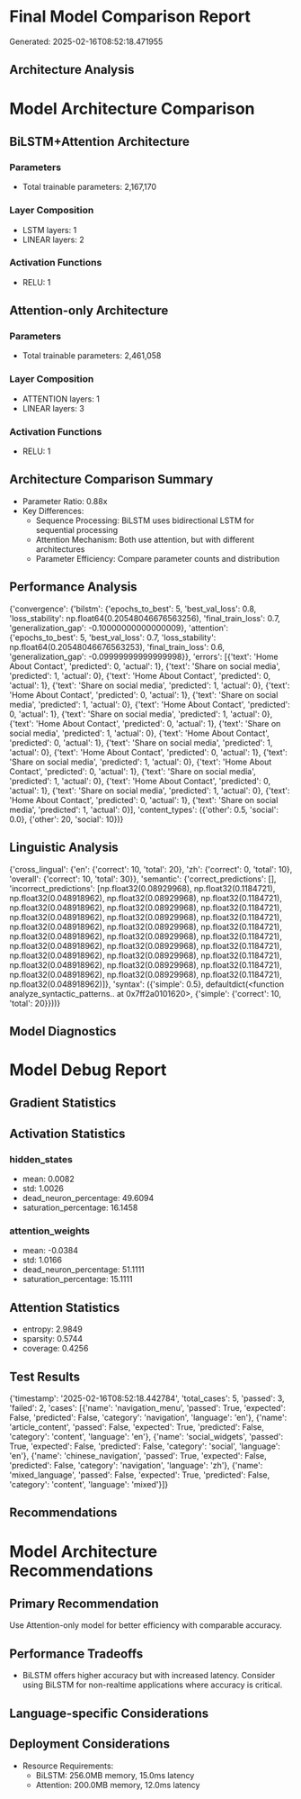 # Final Model Comparison Report

Generated: 2025-02-16T08:52:18.471955

## Architecture Analysis

# Model Architecture Comparison

## BiLSTM+Attention Architecture

### Parameters
- Total trainable parameters: 2,167,170

### Layer Composition
- LSTM layers: 1
- LINEAR layers: 2

### Activation Functions
- RELU: 1

## Attention-only Architecture

### Parameters
- Total trainable parameters: 2,461,058

### Layer Composition
- ATTENTION layers: 1
- LINEAR layers: 3

### Activation Functions
- RELU: 1

## Architecture Comparison Summary
- Parameter Ratio: 0.88x
- Key Differences:
  - Sequence Processing: BiLSTM uses bidirectional LSTM for sequential processing
  - Attention Mechanism: Both use attention, but with different architectures
  - Parameter Efficiency: Compare parameter counts and distribution


## Performance Analysis

{'convergence': {'bilstm': {'epochs_to_best': 5, 'best_val_loss': 0.8, 'loss_stability': np.float64(0.20548046676563256), 'final_train_loss': 0.7, 'generalization_gap': -0.10000000000000009}, 'attention': {'epochs_to_best': 5, 'best_val_loss': 0.7, 'loss_stability': np.float64(0.20548046676563253), 'final_train_loss': 0.6, 'generalization_gap': -0.09999999999999998}}, 'errors': [{'text': 'Home About Contact', 'predicted': 0, 'actual': 1}, {'text': 'Share on social media', 'predicted': 1, 'actual': 0}, {'text': 'Home About Contact', 'predicted': 0, 'actual': 1}, {'text': 'Share on social media', 'predicted': 1, 'actual': 0}, {'text': 'Home About Contact', 'predicted': 0, 'actual': 1}, {'text': 'Share on social media', 'predicted': 1, 'actual': 0}, {'text': 'Home About Contact', 'predicted': 0, 'actual': 1}, {'text': 'Share on social media', 'predicted': 1, 'actual': 0}, {'text': 'Home About Contact', 'predicted': 0, 'actual': 1}, {'text': 'Share on social media', 'predicted': 1, 'actual': 0}, {'text': 'Home About Contact', 'predicted': 0, 'actual': 1}, {'text': 'Share on social media', 'predicted': 1, 'actual': 0}, {'text': 'Home About Contact', 'predicted': 0, 'actual': 1}, {'text': 'Share on social media', 'predicted': 1, 'actual': 0}, {'text': 'Home About Contact', 'predicted': 0, 'actual': 1}, {'text': 'Share on social media', 'predicted': 1, 'actual': 0}, {'text': 'Home About Contact', 'predicted': 0, 'actual': 1}, {'text': 'Share on social media', 'predicted': 1, 'actual': 0}, {'text': 'Home About Contact', 'predicted': 0, 'actual': 1}, {'text': 'Share on social media', 'predicted': 1, 'actual': 0}], 'content_types': ({'other': 0.5, 'social': 0.0}, {'other': 20, 'social': 10})}

## Linguistic Analysis

{'cross_lingual': {'en': {'correct': 10, 'total': 20}, 'zh': {'correct': 0, 'total': 10}, 'overall': {'correct': 10, 'total': 30}}, 'semantic': {'correct_predictions': [], 'incorrect_predictions': [np.float32(0.08929968), np.float32(0.1184721), np.float32(0.048918962), np.float32(0.08929968), np.float32(0.1184721), np.float32(0.048918962), np.float32(0.08929968), np.float32(0.1184721), np.float32(0.048918962), np.float32(0.08929968), np.float32(0.1184721), np.float32(0.048918962), np.float32(0.08929968), np.float32(0.1184721), np.float32(0.048918962), np.float32(0.08929968), np.float32(0.1184721), np.float32(0.048918962), np.float32(0.08929968), np.float32(0.1184721), np.float32(0.048918962), np.float32(0.08929968), np.float32(0.1184721), np.float32(0.048918962), np.float32(0.08929968), np.float32(0.1184721), np.float32(0.048918962), np.float32(0.08929968), np.float32(0.1184721), np.float32(0.048918962)]}, 'syntax': ({'simple': 0.5}, defaultdict(<function analyze_syntactic_patterns.<locals>.<lambda> at 0x7ff2a0101620>, {'simple': {'correct': 10, 'total': 20}}))}

## Model Diagnostics

# Model Debug Report

## Gradient Statistics

## Activation Statistics

### hidden_states
- mean: 0.0082
- std: 1.0026
- dead_neuron_percentage: 49.6094
- saturation_percentage: 16.1458

### attention_weights
- mean: -0.0384
- std: 1.0166
- dead_neuron_percentage: 51.1111
- saturation_percentage: 15.1111

## Attention Statistics
- entropy: 2.9849
- sparsity: 0.5744
- coverage: 0.4256


## Test Results

{'timestamp': '2025-02-16T08:52:18.442784', 'total_cases': 5, 'passed': 3, 'failed': 2, 'cases': [{'name': 'navigation_menu', 'passed': True, 'expected': False, 'predicted': False, 'category': 'navigation', 'language': 'en'}, {'name': 'article_content', 'passed': False, 'expected': True, 'predicted': False, 'category': 'content', 'language': 'en'}, {'name': 'social_widgets', 'passed': True, 'expected': False, 'predicted': False, 'category': 'social', 'language': 'en'}, {'name': 'chinese_navigation', 'passed': True, 'expected': False, 'predicted': False, 'category': 'navigation', 'language': 'zh'}, {'name': 'mixed_language', 'passed': False, 'expected': True, 'predicted': False, 'category': 'content', 'language': 'mixed'}]}

## Recommendations

# Model Architecture Recommendations

## Primary Recommendation
Use Attention-only model for better efficiency with comparable accuracy.

## Performance Tradeoffs
- BiLSTM offers higher accuracy but with increased latency. Consider using BiLSTM for non-realtime applications where accuracy is critical.

## Language-specific Considerations

## Deployment Considerations
- Resource Requirements:
  - BiLSTM: 256.0MB memory, 15.0ms latency
  - Attention: 200.0MB memory, 12.0ms latency



